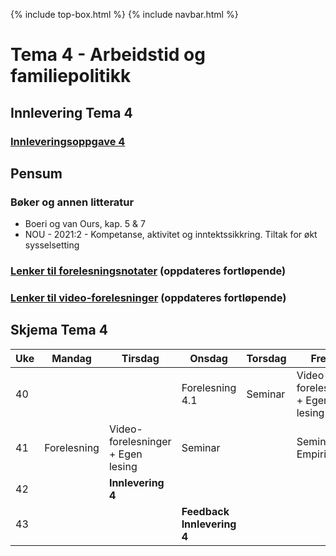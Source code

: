 
{% include top-box.html %} <!-- Kode for å inkludere boksen på toppen av siden. Se _config.yml for å gjøre endringer. -->
{% include navbar.html %} <!-- Kode for navigasjonsmeny. Se navbar.html for å gjøre endringer. -->
<!-- Gjør endringer under her -->

# Tema 4 - Arbeidstid og familiepolitikk

## Innlevering Tema 4
### [Innleveringsoppgave 4](innlevering4.md) 

## Pensum
### Bøker og annen litteratur
* Boeri og van Ours, kap. 5 & 7
* NOU - 2021:2 - Kompetanse, aktivitet og inntektssikkring. Tiltak for økt sysselsetting

### [Lenker til forelesningsnotater](forelesninger.md#f_t4) (oppdateres fortløpende)


### [Lenker til video-forelesninger](video.md#v_t4) (oppdateres fortløpende)


## Skjema Tema 4

| Uke | Mandag | Tirsdag | Onsdag | Torsdag | Fredag |
| --- | ------ | ------- | ------ | ------- | ------ |
| 40 | |  | Forelesning 4.1 | Seminar | Video-forelesninger + Egen lesing |
| 41 | Forelesning | Video-forelesninger + Egen lesing | Seminar | | Seminar - Empiri |
| 42|  | **Innlevering 4**|  |  |  |
| 43 | | | **Feedback Innlevering 4** | | |

